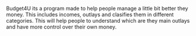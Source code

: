 Budget4U its a program made to help people manage a little bit better they money. This includes incomes, outlays and clasifies them in different categories. This will help people to understand which are they main outlays and have more control over their own money.
